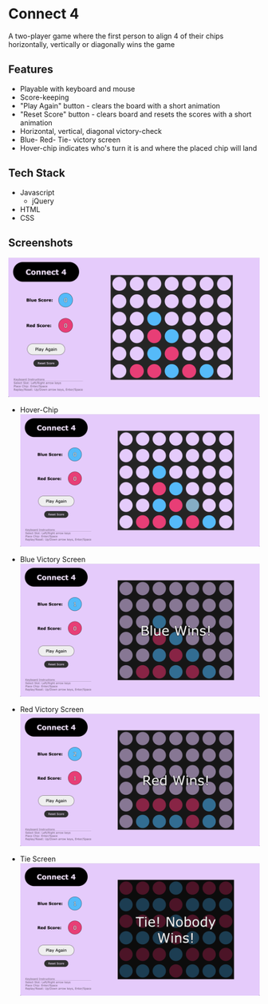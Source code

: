 # Connect 4

A two-player game where the first person to align 4 of their chips horizontally, vertically or diagonally wins the game

## Features

-   Playable with keyboard and mouse
-   Score-keeping
-   "Play Again" button - clears the board with a short animation
-   "Reset Score" button - clears board and resets the scores with a short animation
-   Horizontal, vertical, diagonal victory-check
-   Blue- Red- Tie- victory screen
-   Hover-chip indicates who's turn it is and where the placed chip will land

## Tech Stack

-   Javascript
    -   jQuery
-   HTML
-   CSS

## Screenshots

![](./public/screenshots/1.png)

-   Hover-Chip
    ![](./public/screenshots/2.png)

-   Blue Victory Screen
    ![](./public/screenshots/3.png)

-   Red Victory Screen
    ![](./public/screenshots/4.png)

-   Tie Screen
    ![](./public/screenshots/5.png)
